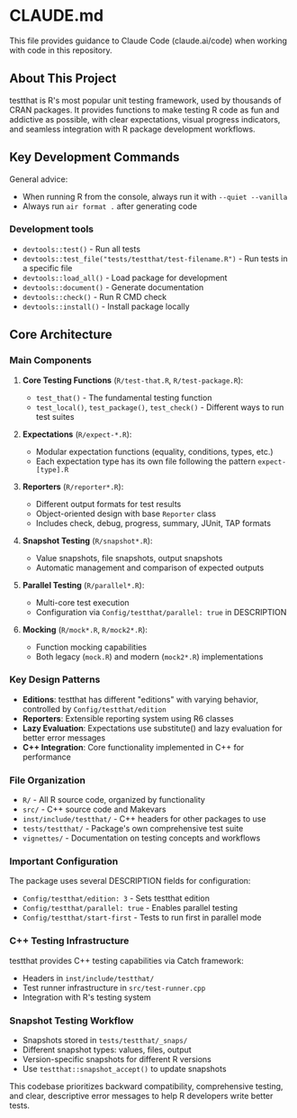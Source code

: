 # CLAUDE.md

This file provides guidance to Claude Code (claude.ai/code) when working with code in this repository.

## About This Project

testthat is R's most popular unit testing framework, used by thousands of CRAN packages. It provides functions to make testing R code as fun and addictive as possible, with clear expectations, visual progress indicators, and seamless integration with R package development workflows.

## Key Development Commands

General advice:
* When running R from the console, always run it with `--quiet --vanilla`
* Always run `air format .` after generating code

### Development tools

- `devtools::test()` - Run all tests
- `devtools::test_file("tests/testthat/test-filename.R")` - Run tests in a specific file
- `devtools::load_all()` - Load package for development
- `devtools::document()` - Generate documentation
- `devtools::check()` - Run R CMD check
- `devtools::install()` - Install package locally

## Core Architecture

### Main Components

1. **Core Testing Functions** (`R/test-that.R`, `R/test-package.R`):
   - `test_that()` - The fundamental testing function
   - `test_local()`, `test_package()`, `test_check()` - Different ways to run test suites

2. **Expectations** (`R/expect-*.R`):
   - Modular expectation functions (equality, conditions, types, etc.)
   - Each expectation type has its own file following the pattern `expect-[type].R`

3. **Reporters** (`R/reporter*.R`):
   - Different output formats for test results
   - Object-oriented design with base `Reporter` class
   - Includes check, debug, progress, summary, JUnit, TAP formats

4. **Snapshot Testing** (`R/snapshot*.R`):
   - Value snapshots, file snapshots, output snapshots
   - Automatic management and comparison of expected outputs

5. **Parallel Testing** (`R/parallel*.R`):
   - Multi-core test execution
   - Configuration via `Config/testthat/parallel: true` in DESCRIPTION

6. **Mocking** (`R/mock*.R`, `R/mock2*.R`):
   - Function mocking capabilities
   - Both legacy (`mock.R`) and modern (`mock2*.R`) implementations

### Key Design Patterns

- **Editions**: testthat has different "editions" with varying behavior, controlled by `Config/testthat/edition`
- **Reporters**: Extensible reporting system using R6 classes
- **Lazy Evaluation**: Expectations use substitute() and lazy evaluation for better error messages
- **C++ Integration**: Core functionality implemented in C++ for performance

### File Organization

- `R/` - All R source code, organized by functionality
- `src/` - C++ source code and Makevars
- `inst/include/testthat/` - C++ headers for other packages to use
- `tests/testthat/` - Package's own comprehensive test suite
- `vignettes/` - Documentation on testing concepts and workflows

### Important Configuration

The package uses several DESCRIPTION fields for configuration:
- `Config/testthat/edition: 3` - Sets testthat edition
- `Config/testthat/parallel: true` - Enables parallel testing
- `Config/testthat/start-first` - Tests to run first in parallel mode

### C++ Testing Infrastructure

testthat provides C++ testing capabilities via Catch framework:
- Headers in `inst/include/testthat/`
- Test runner infrastructure in `src/test-runner.cpp`
- Integration with R's testing system

### Snapshot Testing Workflow

- Snapshots stored in `tests/testthat/_snaps/`
- Different snapshot types: values, files, output
- Version-specific snapshots for different R versions
- Use `testthat::snapshot_accept()` to update snapshots

This codebase prioritizes backward compatibility, comprehensive testing, and clear, descriptive error messages to help R developers write better tests.
